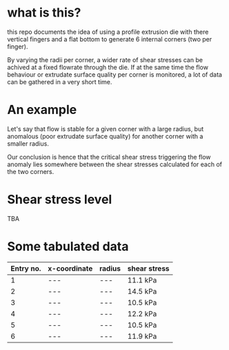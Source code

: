 # what is this?
this repo documents the idea of using a profile extrusion die with there vertical fingers and a flat bottom to generate 6 internal corners (two per finger).

By varying the radii per corner, a wider rate of shear stresses can be achived at a fixed flowrate through the die. If at the same time the flow behaviour or extrudate surface quality per corner is monitored, a lot of data can be gathered in a very short time.

# An example
Let's say that flow is stable for a given corner with a large radius, but anomalous (poor extrudate surface quality) for another corner with a smaller radius.

Our conclusion is hence that the critical shear stress triggering the flow anomaly lies somewhere between the shear stresses calculated for each of the two corners.

# Shear stress level

TBA

# Some tabulated data 

| Entry no. | x-coordinate | radius | shear stress |
|---|---|---|---|
| 1 |---|---| 11.1 kPa |
| 2 |---|---| 14.5 kPa |
| 3 |---|---| 10.5 kPa |
| 4 |---|---| 12.2 kPa |
| 5 |---|---| 10.5 kPa |
| 6 |---|---| 11.9 kPa |
